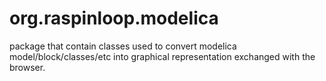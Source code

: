 # org.raspinloop.modelica
package that contain classes used to convert modelica model/block/classes/etc into graphical representation exchanged with the browser.